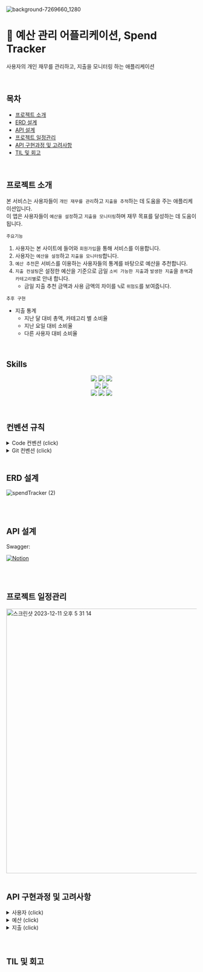 
![background-7269660_1280](https://github.com/Wanted-Pre-Onboarding-Backend7-R/spend-tracker/assets/110372498/19310f8c-5cc8-4d3a-b074-0caa2161bc83)
# 🏦 예산 관리 어플리케이션, Spend Tracker
사용자의 개인 재무를 관리하고, 지출을 모니터링 하는 애플리케이션

<br/>

## 목차
- [프로젝트 소개](#프로젝트-소개)
- [ERD 설계](#erd-설계)
- [API 설계](#api-설계)
- [프로젝트 일정관리](#프로젝트-일정관리)
- [API 구현과정 및 고려사항](#api-구현과정-및-고려사항)
- [TIL 및 회고](#til-및-회고)


<br/>


## 프로젝트 소개
본 서비스는 사용자들이 `개인 재무를 관리`하고 `지출을 추적`하는 데 도움을 주는 애플리케이션입니다.<br>
이 앱은 사용자들이 `예산을 설정`하고 `지출을 모니터링`하며 재무 목표를 달성하는 데 도움이 됩니다. 

`주요기능`
1. 사용자는 본 사이트에 들어와 `회원가입`을 통해 서비스를 이용합니다.
2. 사용자는 `예산을 설정`하고 `지출을 모니터링`합니다.
3. `예산 추천`은 서비스를 이용하는 사용자들의 통계를 바탕으로 예산을 추천합니다.
4. `지출 컨설팅`은 설정한 예산을 기준으로 금일 `소비 가능한 지출`과 `발생한 지출`을 `총액`과 `카테고리별`로 안내 합니다.
    - 금일 지출 추천 금액과 사용 금액의 차이를 `%`로 `위험도`를 보여줍니다.

`추후 구현`
- 지출 통계
    - 지난 달 대비 총액, 카테고리 별 소비율
    - 지난 요일 대비 소비율
    - 다른 사용자 대비 소비율

<br/>


## Skills
<div align="center">
    <img src="https://img.shields.io/badge/Java-007396.svg?&style=for-the-badge&logo=Java&logoColor=white">
    <img src="https://img.shields.io/badge/SpringBoot-6DB33F?style=for-the-badge&logo=SpringBoot&logoColor=white">
    <img src="https://img.shields.io/badge/JWT-black?style=for-the-badge&logo=JSON%20web%20tokens"><br/>
    <img src="https://img.shields.io/badge/Spring Data JPA-gray?style=for-the-badge&logoColor=white"/>
    <img src="https://img.shields.io/badge/QueryDSL-0078D4?style=for-the-badge&logo=Spring Data JPA&logoColor=white"/><br/>
    <img src="https://img.shields.io/badge/MySQL-4479A1?style=for-the-badge&logo=MySQL&logoColor=white">
    <img src="https://img.shields.io/badge/Redis-DC382D?style=for-the-badge&logo=redis&logoColor=white">
    <img src="https://img.shields.io/badge/swagger-%ffffff.svg?style=for-the-badge&logo=swagger&logoColor=white"><br/>
</div>

<br/>
<br/>


## 컨벤션 규칙

<details>
<summary>Code 컨벤션 (click) </summary><br>


- **Code 컨벤션** 
>  - 변수명: boolean-형용사, 그 외 -명사
>  - 함수명: 동사 현재형으로 시작
>  - 클래스명: 명사
>  - if, for 중괄호 사용
>  - 커밋 전
>     - import 정리: `ctrl + alt(option) + o`
>     - line formatting: `ctrl(command) + alt(option) + l`
>     - 마지막 빈 줄 추가
>    
>    ```java
>    /** 예시 **/
>    public class Clazz {
>
>        public int addCountIfValid(int count, boolean isValid) {
>            if (isValid) {
>                return count + 1;
>            }
>            return count;
>        }
>    }
>    // 마지막 빈 줄
>    ```
>    
>  - Optional 줄바꿈
>     ```java
>     Member member = memberRepository.findByEmail(dto.getEmail())
>           .orElseThrow(NotFoundMemberByEmailException::new);`
>     ```
>  - 객체 생성 규칙
>    - 외부에서 직접적인 new 지양하고 내부적으로 활용 `@Builder` 및 정적 팩토리 메서드 활용
>    - 정적 팩토리 메서드 이름은 단일 인자일 경우 `from`, 다중 인자일 경우는 `of`로 명명 
>    - Bean 제외 DTO, Entity들은 `@All-/@Required-ArgsContructor` 활용 제한, 직접 코드로 생성자 작성 및 private/protected 등으로 잠그기
>    - 목적: 같은 타입의 필드 연속될 때 1) 잘못된 값 입력하는 human error 최소화, 2) 필드 순서를 바꿀 경우 IDE에 의한 리팩토링이 적용되지 않는 Lombok 에러 방지, 3) 가독성을 위한 작성법 통일을 위하여
>    ```java
>     @Getter
>     @NoArgsConstructor(access = AccessLevel.PROTECTED)
>     @Entity
>     public class Member extends BaseEntity {
>   
>        ... (생략) ...
>     
>         @Builder
>         private Member(String accountName, String email, String password, String approvalCode, Boolean isApproved) {
>             this.accountName = accountName;
>             this.email = email;
>             this.password = password;
>             this.approvalCode = approvalCode;
>             this.isApproved = isApproved;
>             authority = Authority.ROLE_USER;
>         }
>   
>         public static Member of(MemberJoinRequest dto, String encodedPassword, String approvalCode) {
>             return builder()
>                     .accountName(dto.getAccountName())
>                     .email(dto.getEmail())
>                     .password(encodedPassword)
>                     .approvalCode(approvalCode)
>                     .isApproved(false)
>                     .build();
>         }
>     }
>  
>    ```

</details>

<details>
<summary>Git 컨벤션 (click)</summary><br>

- **git commit rules**
>  
>    | type     | description |
>    |----------|-------------|
>    | feat     | 새로운 기능 추가 |
>    | fix      | 버그 및 로직 수정 |
>    | refactor | 기능 변경 없는 코드 구조, 변수/메소드/클래스 이름 등 수정 |
>    | style    | 코드 위치 변경 및 포맷팅, 빈 줄 추가/제거, 불필요한 import 제거 |
>    | test     | 테스트 코드 작성 및 리팩토링 |
>    | setup    | build.gradle, application.yml 등 환경 설정 |
>    | docs     | 문서 작업 |
>  
>    ```bash
>    # commit title format
>    git commit -m "{커밋 유형} #{이슈번호}: #{내용}"
>  
>    # example of git conventions
>    git commit -m "refactor #125: `ChatService` 중복 로직 추출
>  
>    ```
>
- **git branch rules**
>    ```bash
>    # branch name format
>    git checkout -b "feat/#{이슈번호}-{내용}"
>    ```


</details>


<br/>


## ERD 설계

![spendTracker (2)](https://github.com/Wanted-Pre-Onboarding-Backend7-R/spend-tracker/assets/110372498/f9c2a13f-4670-44b6-8ff0-74010640b6e0)




<br/>
<br/>


## API 설계
Swagger:

[![Notion](https://img.shields.io/badge/Notion-%23000000.svg?style=for-the-badge&logo=notion&logoColor=white)](https://lush-hen-bac.notion.site/c5f8920838424f85b2ba788bea3225d8?v=3f3d2d66d78942da96ccdab24bbde882&pvs=4)



<br/>
<br/>

## 프로젝트 일정관리

<img width="700" alt="스크린샷 2023-12-11 오후 5 31 14" src="https://github.com/Wanted-Pre-Onboarding-Backend7-R/spend-tracker/assets/110372498/f37091a9-8bf4-4c39-bbe7-44905ba7e931">


<br/>
<br/>


## API 구현과정 및 고려사항

<details>
<summary>사용자 (click) </summary><br>

### 사용자 회원가입(API)

- `계정명` , `패스워드` 입력
- 계정명
    - 중복불가
    - 최소 2 ~ 최대 20자
- 패스워드
    - 길이가 10 이하
    - 3회 이상 반복되는 문자 포함 ❌
    - 숫자, 영문, 특수문자 중 2가지 이상을 포함
    - 개인 정보와 유사한 비밀번호 ❌

### 사용자 로그인(API)

- 로그인 시 `AccessToken` 과 `RefreshToken` 발급
- `RefreshToken`은 `redis`에 저장하여 관리
- 이후 모든 API 요청 Header 에 `JWT` 가 항상 포함되며, `JWT` 유효성 검증

### 사용자 로그아웃(API)

- 로그아웃시 `redis`에 저장된 `RefreshToken` 을 삭제하고, `key : value = 사용자명 : AccessToken` 형식으로 저장하여 로그아웃 사용자 관리
- 모든 요청 전의 `jwtAuthenticationFilter` 에서 로그아웃 사용자일 시 접근 불가한 

<br/>
<br/>
    
</details>

<details>
<summary>예산 (click) </summary><br>

## 카테고리

### 카테고리 목록 조회(API)

- 카테고리 테이블에 있는 전체 카테고리 목록 반환

<br/>

## 예산

### 예산 설정(API)

- `해당 월`, `카테고리`, `금액` 필수 포함하여 예산 설정
    - `해당 월` : 최소 1 ~ 최대 12 범위 제한
    - `금액` : 양수 및 100원 단위로 범위 제한

### 예산 추천(API)

- 카테고리 지정없이 `총액` 입력 시 카테고리 별 예산 자동으로 생성하여 추천
    - 자동 생성된 예산은 기존 사용자들의 카테고리 별 예산을 통계하여 설정한 평균 값
        - 예) 기존 사용자들이 평균적으로 40% 를 `식비`에, 30%를 `주거` 에 설정하였다면 이에 맞게 추천
        - 추천 한 예산 금액은 `백의 자리에서 반올림`하여 반환
        
        > **추가설명**
        
        사용자는 예산 설정 페이지 에서 카테고리별로 `예산을 설정` 합니다. 
        이를 지정하기 어려운 사용자들은 `예산 추천 기능`을 사용하여 카테고리별 예산 금액을 추천 받고, 저장 버튼을 클릭 시 Front에서 `예산 설정 API`에 값들을 넘겨 예산을 설정하도록 합니다.
        >
<br/>
<br/>

</details>

<details>
<summary>지출 (click) </summary><br>

## 지출 기록

### 지출 속성

- `지출 일시`, `지출 금액`, `카테고리` , `메모` 와 `합계 제외 여부` 를 가지고 있음
    - 추가적인 필드 자유롭게 사용

### 지출 CRUD (API)

- 지출을 `생성`, `수정`, `읽기(상세)`, `읽기(목록)`, `삭제` , `합계 제외 여부` 설정 가능
    - `지출 금액`: 100원 단위로 범위 제한
    - 생성 시, `카테고리 id` 로 해당 카테고리 존재 여부 확인
    - 수정 시, `지출 id` 로 해당 지출 내역 존재 여부 확인, 해당 작성자인지 확인, `PATCH` 로 부분 수정
    - 상세 조회 및 삭제 시, `지출id` 로 해당 지출 내역 존재 여부 확인, 해당 작성자인지 확인
- `읽기(목록 조회)`
    - 조회 시 필터링 조건
        - `지출 기간` ,`지출 카테고리` ,`지출 최소 금액` ,`지출 최대 금액` 으로 조회
        - 조회된 모든 지출 내역 `총 지출 합계`, `카테고리 별 지출 합계` 같이 반환
        - `합계 제외` 처리한 지출은 목록에 포함되지만 `총 지출 합계`, `카테고리 별 지출 합계`에서 제외
        - 지출 시간으로 `내림차순` 하여 반환 (최신순)
    - 페이징 처리하여 `총 조회 내역 건수` 와 `총 페이지 수` 함께 반환
<br/>

## 지출 컨설팅

### 지출 추천 (API)

- `월별` 예산을 만족시키는 오늘 지출 가능한 금액을 `총액` 과 `카테고리 별 금액` 으로 추천
    - 추천 지출 총액 : `이번 달 총 예산 금액`에서 `오늘까지의 지출 금액`을 뺀 금액을 `이번 달 남은 날짜의 수`로 나누어 반환
    - 카테고리 별 추천 지출 금액 :
        - `이번 달 총 예산 금액`에 따른 `카테고리 별 예산 금액`의 비율을 기준으로 계산하여 반환
        - 십의 자리에서 반올림
    - `추천 지출 총액`이 `0`보다 작거나(음수), 같으면 `최소 추천 금액`을 반환, `카테고리 별 추천 지출 금액`도 `최소 추천 금액`을 기준으로 계산하여 반환

### 지출 안내 (API)

- 오늘 지출한 `총액`과 `카테고리 별 지출 총액`, `지출 비율(위험도)`을 반환
- `지출 비율(위험도)`
    - `지출 총액` 기준 오늘 지출 가능한 금액 대비 실제 쓴 지출의 비율(%)
    - 소수점 첫 째 자리에서 반올림

<br/>
<br/>

</details>

<br/>
<br/>

## TIL 및 회고



<br/>
<br/>



